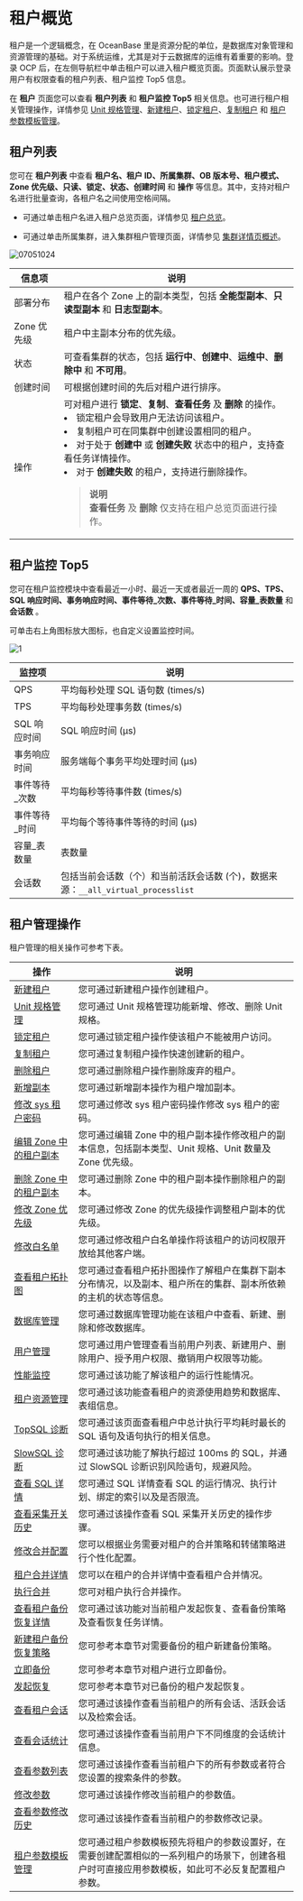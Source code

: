 # 租户概览

租户是一个逻辑概念，在 OceanBase 里是资源分配的单位，是数据库对象管理和资源管理的基础。对于系统运维，尤其是对于云数据库的运维有着重要的影响。登录 OCP 后，在左侧导航栏中单击租户可以进入租户概览页面。页面默认展示登录用户有权限查看的租户列表、租户监控 Top5 信息。

在 **租户** 页面您可以查看 **租户列表** 和 **租户监控 Top5** 相关信息。也可进行租户相关管理操作，详情参见 [Unit 规格管理](../../500.tenant-functions/200.manage-basic-tenant-operations/200.unit-specification-management.md)、[新建租户](../../500.tenant-functions/200.manage-basic-tenant-operations/100.create-a-tenant-3.md)、[锁定租户](../../500.tenant-functions/200.manage-basic-tenant-operations/400.locked-tenants.md)、[复制租户](../../500.tenant-functions/200.manage-basic-tenant-operations/500.replication-tenant.md) 和 [租户参数模板管理](../../500.tenant-functions/1500.tenant-parameter-template-management.md)。

## 租户列表

您可在 **租户列表** 中查看 **租户名、租户 ID、所属集群、OB 版本号、租户模式、Zone 优先级、只读、锁定、状态、创建时间** 和 **操作** 等信息。其中，支持对租户名进行批量查询，各租户名之间使用空格间隔。

* 可通过单击租户名进入租户总览页面，详情参见 [租户总览](../200.tenant-functions-1/300.overview-of-the-Tenant-Details-page.md)。

* 可通过单击所属集群，进入集群租户管理页面，详情参见 [集群详情页概述](../../400.cluster-features/400.overview-of-cluster-tenant-management.md)。

![07051024](https://obbusiness-private.oss-cn-shanghai.aliyuncs.com/doc/img/ocp/401/%E7%A7%9F%E6%88%B7%E5%88%97%E8%A1%A81.png)

|   信息项    |    说明     |
|----------|------------|
| 部署分布     | 租户在各个 Zone 上的副本类型，包括 **全能型副本**、**只读型副本** 和 **日志型副本**。     |
| Zone 优先级 | 租户中主副本分布的优先级。   |
| 状态       | 可查看集群的状态，包括 **运行中**、**创建中**、**运维中**、**删除中** 和 **不可用**。    |
| 创建时间     | 可根据创建时间的先后对租户进行排序。  |
| 操作       | 可对租户进行 **锁定**、**复制**、**查看任务** 及 **删除** 的操作。 <li>锁定租户会导致用户无法访问该租户。</li><li>复制租户可在同集群中创建设置相同的租户。</li><li>对于处于 **创建中** 或 **创建失败** 状态中的租户，支持查看任务详情操作。</li><li>对于 **创建失败** 的租户，支持进行删除操作。 </li><blockquote>**说明**</br>**查看任务** 及 **删除** 仅支持在租户总览页面进行操作。</blockquote>|

## 租户监控 Top5

您可在租户监控模块中查看最近一小时、最近一天或者最近一周的 **QPS、TPS、SQL 响应时间、事务响应时间、事件等待_次数、事件等待_时间、容量_表数量** 和 **会话数** 。

可单击右上角图标放大图标，也自定义设置监控时间。

![1](https://help-static-aliyun-doc.aliyuncs.com/assets/img/zh-CN/1912730261/p265457.png)

|   监控项    |   说明   |
|----------|-------|
| QPS      | 平均每秒处理 SQL 语句数 (times/s)    |
| TPS      | 平均每秒处理事务数 (times/s)    |
| SQL 响应时间 | SQL 响应时间 (μs)      |
| 事务响应时间   | 服务端每个事务平均处理时间 (μs)   |
| 事件等待_次数  | 平均每秒等待事件数 (times/s)     |
| 事件等待_时间  | 平均每个等待事件等待的时间 (μs)    |
| 容量_表数量   | 表数量     |
| 会话数      | 包括当前会话数（个）和当前活跃会话数 (个)，数据来源：`__all_virtual_processlist` |

## 租户管理操作

租户管理的相关操作可参考下表。

|                               操作                                |                                    说明                                    |
|-----------------------------------------------------------------|--------------------------------------------------------------------------|
| [新建租户](../../500.tenant-functions/200.manage-basic-tenant-operations/100.create-a-tenant-3.md)             | 您可通过新建租户操作创建租户。                                                          |
| [Unit 规格管理](../../500.tenant-functions/200.manage-basic-tenant-operations/200.unit-specification-management.md)        | 您可通过 Unit 规格管理功能新增、修改、删除 Unit 规格。                                        |
| [锁定租户](../../500.tenant-functions/200.manage-basic-tenant-operations/400.locked-tenants.md)             | 您可通过锁定租户操作使该租户不能被用户访问。                                                   |
| [复制租户](../../500.tenant-functions/200.manage-basic-tenant-operations/500.replication-tenant.md)             | 您可通过复制租户操作快速创建新的租户。                                                      |
| [删除租户](../../500.tenant-functions/200.manage-basic-tenant-operations/600.delete-a-tenant.md)             | 您可通过删除租户操作删除废弃的租户。                                                       |
| [新增副本](../../500.tenant-functions/200.manage-basic-tenant-operations/700.add-copy.md)             | 您可通过新增副本操作为租户增加副本。                                                       |
| [修改 sys 租户密码](../../500.tenant-functions/200.manage-basic-tenant-operations/800.change-the-sysy-tenant-password.md)      | 您可通过修改 sys 租户密码操作修改 sys 租户的密码。                                           |
| [编辑 Zone 中的租户副本](../../500.tenant-functions/200.manage-basic-tenant-operations/900.edit-a-zone.md)   | 您可通过编辑 Zone 中的租户副本操作修改租户的副本信息，包括副本类型、Unit 规格、Unit 数量及 Zone 优先级。          |
| [删除 Zone 中的租户副本](../../500.tenant-functions/200.manage-basic-tenant-operations/1000.delete-a-replica-of-a-tenant-in-a-private-zone.md)   | 您可通过删除 Zone 中的租户副本操作删除租户的副本。                                             |
| [修改 Zone 优先级](../../500.tenant-functions/200.manage-basic-tenant-operations/1100.modify-a-zone-priority.md)      | 您可通过修改 Zone 的优先级操作调整租户副本的优先级。                                            |
| [修改白名单](../../500.tenant-functions/200.manage-basic-tenant-operations/1200.modify-whitelist.md)            | 您可通过修改租户白名单操作将该租户的访问权限开放给其他客户端。                                          |
| [查看租户拓扑图](../../500.tenant-functions/300.view-the-tenant-topology-1.md)          | 您可通过查看租户拓扑图操作了解租户在集群下副本分布情况，以及副本、租户所在的集群、副本所依赖的主机的状态等信息。                 |
| [数据库管理](../../500.tenant-functions/400.database-management.md)            | 您可通过数据库管理功能在该租户中查看、新建、删除和修改数据库。                                          |
| [用户管理](../../500.tenant-functions/500.user-management-under-a-mysqL-tenant.md)     | 您可通过用户管理查看当前用户列表、新建用户、删除用户、授予用户权限、撤销用户权限等功能。             |
| [性能监控](../../500.tenant-functions/700.performance-monitoring.md)             | 您可通过该功能了解该租户的运行性能情况。                                                     |
| [租户资源管理](../../500.tenant-functions/800.tenant-resource-management.md)           | 您可通过该功能查看租户的资源使用趋势和数据库、表组信息。                                             |
| [TopSQL 诊断](../../500.tenant-functions/1000.sql-diagnostics/200.topsql-diagnostics.md)        | 您可通过该页面查看租户中总计执行平均耗时最长的 SQL 语句及语句执行的相关信息。                                |
| [SlowSQL 诊断](../../500.tenant-functions/1000.sql-diagnostics/300.slowsql-diagnostics.md)       | 您可通过该功能了解执行超过 100ms 的 SQL，并通过 SlowSQL 诊断识别风险语句，规避风险。                     |
| [查看 SQL 详情](../../500.tenant-functions/1000.sql-diagnostics/500.view-sql-details.md)        | 您可通过 SQL 详情查看 SQL 的运行情况、执行计划、绑定的索引以及是否限流。                                |
| [查看采集开关历史](../../500.tenant-functions/1000.sql-diagnostics/600.view-the-collection-switch-history.md)          | 您可通过该操作查看 SQL 采集开关历史的操作步骤。                                               |
| [修改合并配置](../../500.tenant-functions/1100.merge-management/100.manage-merge-configuration.md)           | 您可以根据业务需要对租户的合并策略和转储策略进行个性化配置。                                   |
| [租户合并详情](../../500.tenant-functions/1100.merge-management/200.merge-details.md)           | 您可以在租户的合并详情中查看租户合并情况。                                   |
| [执行合并](../../500.tenant-functions/1100.merge-management/300.perform-merge.md)           | 您可对租户执行合并操作。                                   |
| [查看租户备份恢复详情](../../500.tenant-functions/1200.backup-and-recover-a-tenant/100.tenant-backup-and-recovery.md)           | 您可通过该功能对当前租户发起恢复、查看备份策略及查看恢复任务详情。                                        |
| [新建租户备份恢复策略](../../500.tenant-functions/1200.backup-and-recover-a-tenant/200.create-a-tenant-backup-strategy.md)               | 您可参考本章节对需要备份的租户新建备份策略。                                         |
| [立即备份](../../500.tenant-functions/1200.backup-and-recover-a-tenant/300.back-up.md)               | 您可参考本章节对租户进行立即备份。                               |
| [发起恢复](../../500.tenant-functions/1200.backup-and-recover-a-tenant/400.initiate-a-recovery-task.md)               | 您可参考本章节对已备份的租户发起恢复。                                |
| [查看租户会话](../../500.tenant-functions/1300.session-management/100.view-tenant-sessions-1.md)           | 您可通过该操作查看当前租户的所有会话、活跃会话以及检索会话。                                           |
| [查看会话统计](../../500.tenant-functions/1300.session-management/200.view-session-statistics-1.md)           | 您可通过该操作查看当前用户下不同维度的会话统计信息。                                               |
| [查看参数列表](../../500.tenant-functions/1400.parameters/100.view-the-parameter-list-3.md)           | 您可通过该操作查看当前租户下的所有参数或者符合您设置的搜索条件的参数。                                      |
| [修改参数](../../500.tenant-functions/1400.parameters/200.modify-parameters-3.md)             | 您可通过该操作修改当前租户的参数值。                                                       |
| [查看参数修改历史](../../500.tenant-functions/1400.parameters/300.view-parameter-modification-history-3.md)         | 您可通过该操作查看当前租户的参数修改记录。                                                    |
| [租户参数模板管理](../../500.tenant-functions/1500.tenant-parameter-template-management.md)         | 您可通过租户参数模板预先将租户的参数设置好，在需要创建配置相似的一系列租户的场景下，创建各租户时可直接应用参数模板，如此可不必反复配置租户参数。 |

